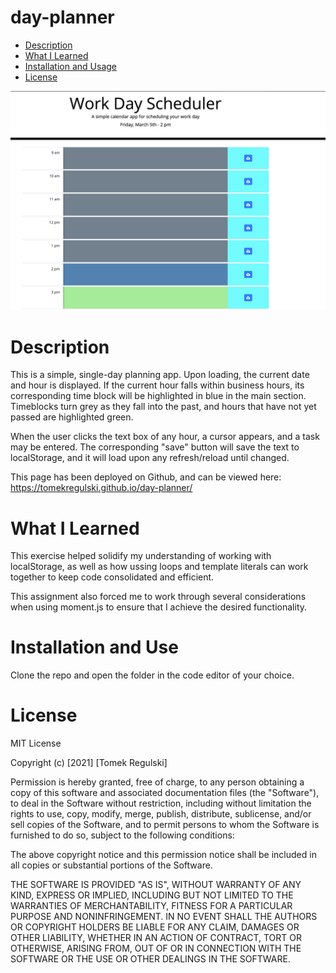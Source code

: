 # day-planner

* [Description ](#description)
* [What I Learned](#what-i-learned)
* [Installation and Usage](#installation-and-use)
* [License](#license)

![homepage main](assets/images/demo.png)

# Description

This is a simple, single-day planning app. Upon loading, the current date and hour is displayed. If the current hour falls within business hours, its corresponding time block will be highlighted in blue in the main section. Timeblocks turn grey as they fall into the past, and hours that have not yet passed are highlighted green. 

When the user clicks the text box of any hour, a cursor appears, and a task may be entered. The corresponding "save" button will save the text to localStorage, and it will load upon any refresh/reload until changed. 

This page has been deployed on Github, and can be viewed here:  https://tomekregulski.github.io/day-planner/


# What I Learned

This exercise helped solidify my understanding of working with localStorage, as well as how ussing loops and template literals can work together to keep code consolidated and efficient. 

This assignment also forced me to work through several considerations when using moment.js to ensure that I achieve the desired functionality. 

# Installation and Use

Clone the repo and open the folder in the code editor of your choice. 

# License

MIT License

Copyright (c) [2021] [Tomek Regulski]

Permission is hereby granted, free of charge, to any person obtaining a copy
of this software and associated documentation files (the "Software"), to deal
in the Software without restriction, including without limitation the rights
to use, copy, modify, merge, publish, distribute, sublicense, and/or sell
copies of the Software, and to permit persons to whom the Software is
furnished to do so, subject to the following conditions:

The above copyright notice and this permission notice shall be included in all
copies or substantial portions of the Software.

THE SOFTWARE IS PROVIDED "AS IS", WITHOUT WARRANTY OF ANY KIND, EXPRESS OR
IMPLIED, INCLUDING BUT NOT LIMITED TO THE WARRANTIES OF MERCHANTABILITY,
FITNESS FOR A PARTICULAR PURPOSE AND NONINFRINGEMENT. IN NO EVENT SHALL THE
AUTHORS OR COPYRIGHT HOLDERS BE LIABLE FOR ANY CLAIM, DAMAGES OR OTHER
LIABILITY, WHETHER IN AN ACTION OF CONTRACT, TORT OR OTHERWISE, ARISING FROM,
OUT OF OR IN CONNECTION WITH THE SOFTWARE OR THE USE OR OTHER DEALINGS IN THE
SOFTWARE.
